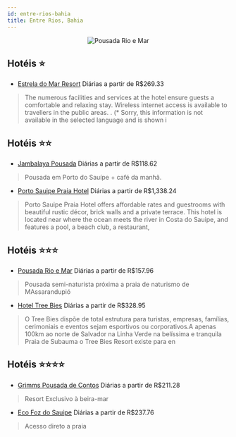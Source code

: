 ```yaml
---
id: entre-rios-bahia
title: Entre Rios, Bahia
---
```


<center><img src="https://static.hotelurbano.com/reservas/prod0/4/4121/54c27bbf42565_nhu-rioemar-massarandupio-00.jpg" alt="Pousada Rio e Mar" /></center>


## Hotéis ⭐️

-    [Estrela do Mar Resort](https://www.hurb.com/aud/https://www.hurb.com/hoteis/entre-rios/estrela-do-mar-resort-JNP-JP081981?cmp=18055) Diárias a partir de R$269.33
   > The numerous facilities and services at the hotel ensure guests a comfortable and relaxing stay. Wireless internet access is available to travellers in the public areas.
. (* Sorry, this information is not available in the selected language and is shown i

## Hotéis ⭐️⭐️

-    [Jambalaya Pousada](https://www.hurb.com/aud/https://www.hurb.com/hoteis/porto-sauipe/jambalaya-pousada-1281?cmp=18055) Diárias a partir de R$118.62
   > Pousada em Porto do Sauípe + café da manhã. 
-    [Porto Sauipe Praia Hotel](https://www.hurb.com/aud/https://www.hurb.com/hoteis/entre-rios/porto-sauipe-praia-hotel-JNP-JP206015?cmp=18055) Diárias a partir de R$1,338.24
   > Porto Sauipe Praia Hotel offers affordable rates and guestrooms with beautiful rustic décor, brick walls and a private terrace. This hotel is located near where the ocean meets the river in Costa do Sauipe, and features a pool, a beach club, a restaurant,

## Hotéis ⭐️⭐️⭐️

-    [Pousada Rio e Mar](https://www.hurb.com/aud/https://www.hurb.com/hoteis/entre-rios/pousada-rio-e-mar-4121?cmp=18055) Diárias a partir de R$157.96
   > Pousada semi-naturista próxima a praia de naturismo de MAssarandupió
-    [Hotel Tree Bies](https://www.hurb.com/aud/https://www.hurb.com/hoteis/entre-rios/hotel-tree-bies-OMN-5516?cmp=18055) Diárias a partir de R$328.95
   > O Tree Bies dispõe de total estrutura para turistas, empresas, famílias, cerimoniais e eventos sejam esportivos ou corporativos.A apenas 100km ao norte de Salvador na Linha Verde na belíssima e tranquila Praia de Subauma o Tree Bies Resort existe para en

## Hotéis ⭐️⭐️⭐️⭐️

-    [Grimms Pousada de Contos](https://www.hurb.com/aud/https://www.hurb.com/hoteis/camacari/grimms-pousada-de-contos-4005?cmp=18055) Diárias a partir de R$211.28
   > Resort Exclusivo à beira-mar
-    [Eco Foz do Sauipe](https://www.hurb.com/aud/https://www.hurb.com/hoteis/porto-sauipe-entre-rios/eco-foz-do-sauipe-1808?cmp=18055) Diárias a partir de R$237.76
   > Acesso direto a praia
